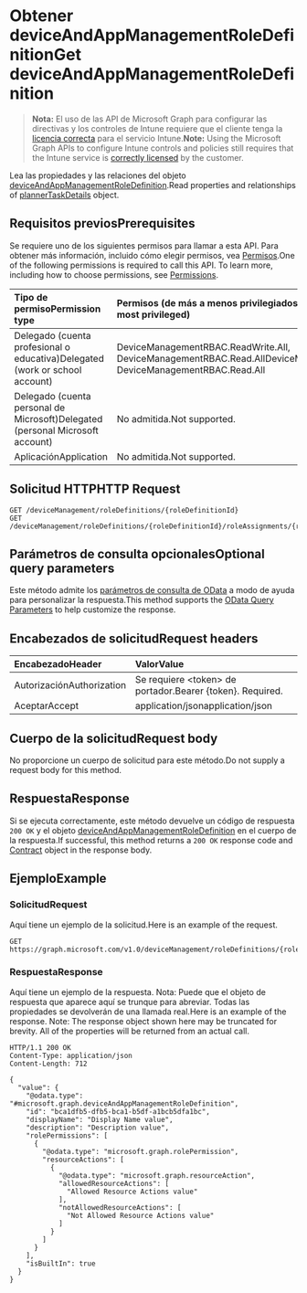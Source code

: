 # <a name="get-deviceandappmanagementroledefinition"></a><span data-ttu-id="c8abf-101">Obtener deviceAndAppManagementRoleDefinition</span><span class="sxs-lookup"><span data-stu-id="c8abf-101">Get deviceAndAppManagementRoleDefinition</span></span>

> <span data-ttu-id="c8abf-102">**Nota:** El uso de las API de Microsoft Graph para configurar las directivas y los controles de Intune requiere que el cliente tenga la [licencia correcta](https://go.microsoft.com/fwlink/?linkid=839381) para el servicio Intune.</span><span class="sxs-lookup"><span data-stu-id="c8abf-102">**Note:** Using the Microsoft Graph APIs to configure Intune controls and policies still requires that the Intune service is [correctly licensed](https://go.microsoft.com/fwlink/?linkid=839381) by the customer.</span></span>

<span data-ttu-id="c8abf-103">Lea las propiedades y las relaciones del objeto [deviceAndAppManagementRoleDefinition](../resources/intune_rbac_deviceandappmanagementroledefinition.md).</span><span class="sxs-lookup"><span data-stu-id="c8abf-103">Read properties and relationships of [plannerTaskDetails](../resources/intune_rbac_deviceandappmanagementroledefinition.md) object.</span></span>
## <a name="prerequisites"></a><span data-ttu-id="c8abf-104">Requisitos previos</span><span class="sxs-lookup"><span data-stu-id="c8abf-104">Prerequisites</span></span>
<span data-ttu-id="c8abf-p101">Se requiere uno de los siguientes permisos para llamar a esta API. Para obtener más información, incluido cómo elegir permisos, vea [Permisos](../../../concepts/permissions_reference.md).</span><span class="sxs-lookup"><span data-stu-id="c8abf-p101">One of the following permissions is required to call this API. To learn more, including how to choose permissions, see [Permissions](../../../concepts/permissions_reference.md).</span></span>

|<span data-ttu-id="c8abf-107">Tipo de permiso</span><span class="sxs-lookup"><span data-stu-id="c8abf-107">Permission type</span></span>|<span data-ttu-id="c8abf-108">Permisos (de más a menos privilegiados)</span><span class="sxs-lookup"><span data-stu-id="c8abf-108">Permissions (from least to most privileged)</span></span>|
|:---|:---|
|<span data-ttu-id="c8abf-109">Delegado (cuenta profesional o educativa)</span><span class="sxs-lookup"><span data-stu-id="c8abf-109">Delegated (work or school account)</span></span>|<span data-ttu-id="c8abf-110">DeviceManagementRBAC.ReadWrite.All, DeviceManagementRBAC.Read.All</span><span class="sxs-lookup"><span data-stu-id="c8abf-110">DeviceManagementRBAC.ReadWrite.All, DeviceManagementRBAC.Read.All</span></span>|
|<span data-ttu-id="c8abf-111">Delegado (cuenta personal de Microsoft)</span><span class="sxs-lookup"><span data-stu-id="c8abf-111">Delegated (personal Microsoft account)</span></span>|<span data-ttu-id="c8abf-112">No admitida.</span><span class="sxs-lookup"><span data-stu-id="c8abf-112">Not supported.</span></span>|
|<span data-ttu-id="c8abf-113">Aplicación</span><span class="sxs-lookup"><span data-stu-id="c8abf-113">Application</span></span>|<span data-ttu-id="c8abf-114">No admitida.</span><span class="sxs-lookup"><span data-stu-id="c8abf-114">Not supported.</span></span>|

## <a name="http-request"></a><span data-ttu-id="c8abf-115">Solicitud HTTP</span><span class="sxs-lookup"><span data-stu-id="c8abf-115">HTTP Request</span></span>
<!-- {
  "blockType": "ignored"
}
-->
``` http
GET /deviceManagement/roleDefinitions/{roleDefinitionId}
GET /deviceManagement/roleDefinitions/{roleDefinitionId}/roleAssignments/{roleAssignmentId}/roleDefinition
```

## <a name="optional-query-parameters"></a><span data-ttu-id="c8abf-116">Parámetros de consulta opcionales</span><span class="sxs-lookup"><span data-stu-id="c8abf-116">Optional query parameters</span></span>
<span data-ttu-id="c8abf-117">Este método admite los [parámetros de consulta de OData](https://developer.microsoft.com/es-ES/graph/docs/overview/query_parameters) a modo de ayuda para personalizar la respuesta.</span><span class="sxs-lookup"><span data-stu-id="c8abf-117">This method supports the [OData Query Parameters](https://developer.microsoft.com/es-ES/graph/docs/overview/query_parameters) to help customize the response.</span></span>
## <a name="request-headers"></a><span data-ttu-id="c8abf-118">Encabezados de solicitud</span><span class="sxs-lookup"><span data-stu-id="c8abf-118">Request headers</span></span>
|<span data-ttu-id="c8abf-119">Encabezado</span><span class="sxs-lookup"><span data-stu-id="c8abf-119">Header</span></span>|<span data-ttu-id="c8abf-120">Valor</span><span class="sxs-lookup"><span data-stu-id="c8abf-120">Value</span></span>|
|:---|:---|
|<span data-ttu-id="c8abf-121">Autorización</span><span class="sxs-lookup"><span data-stu-id="c8abf-121">Authorization</span></span>|<span data-ttu-id="c8abf-122">Se requiere &lt;token&gt; de portador.</span><span class="sxs-lookup"><span data-stu-id="c8abf-122">Bearer {token}. Required.</span></span>|
|<span data-ttu-id="c8abf-123">Aceptar</span><span class="sxs-lookup"><span data-stu-id="c8abf-123">Accept</span></span>|<span data-ttu-id="c8abf-124">application/json</span><span class="sxs-lookup"><span data-stu-id="c8abf-124">application/json</span></span>|

## <a name="request-body"></a><span data-ttu-id="c8abf-125">Cuerpo de la solicitud</span><span class="sxs-lookup"><span data-stu-id="c8abf-125">Request body</span></span>
<span data-ttu-id="c8abf-126">No proporcione un cuerpo de solicitud para este método.</span><span class="sxs-lookup"><span data-stu-id="c8abf-126">Do not supply a request body for this method.</span></span>

## <a name="response"></a><span data-ttu-id="c8abf-127">Respuesta</span><span class="sxs-lookup"><span data-stu-id="c8abf-127">Response</span></span>
<span data-ttu-id="c8abf-128">Si se ejecuta correctamente, este método devuelve un código de respuesta `200 OK` y el objeto [deviceAndAppManagementRoleDefinition](../resources/intune_rbac_deviceandappmanagementroledefinition.md) en el cuerpo de la respuesta.</span><span class="sxs-lookup"><span data-stu-id="c8abf-128">If successful, this method returns a `200 OK` response code and [Contract](../resources/intune_rbac_deviceandappmanagementroledefinition.md) object in the response body.</span></span>

## <a name="example"></a><span data-ttu-id="c8abf-129">Ejemplo</span><span class="sxs-lookup"><span data-stu-id="c8abf-129">Example</span></span>
### <a name="request"></a><span data-ttu-id="c8abf-130">Solicitud</span><span class="sxs-lookup"><span data-stu-id="c8abf-130">Request</span></span>
<span data-ttu-id="c8abf-131">Aquí tiene un ejemplo de la solicitud.</span><span class="sxs-lookup"><span data-stu-id="c8abf-131">Here is an example of the request.</span></span>
``` http
GET https://graph.microsoft.com/v1.0/deviceManagement/roleDefinitions/{roleDefinitionId}
```

### <a name="response"></a><span data-ttu-id="c8abf-132">Respuesta</span><span class="sxs-lookup"><span data-stu-id="c8abf-132">Response</span></span>
<span data-ttu-id="c8abf-p102">Aquí tiene un ejemplo de la respuesta. Nota: Puede que el objeto de respuesta que aparece aquí se trunque para abreviar. Todas las propiedades se devolverán de una llamada real.</span><span class="sxs-lookup"><span data-stu-id="c8abf-p102">Here is an example of the response. Note: The response object shown here may be truncated for brevity. All of the properties will be returned from an actual call.</span></span>
``` http
HTTP/1.1 200 OK
Content-Type: application/json
Content-Length: 712

{
  "value": {
    "@odata.type": "#microsoft.graph.deviceAndAppManagementRoleDefinition",
    "id": "bca1dfb5-dfb5-bca1-b5df-a1bcb5dfa1bc",
    "displayName": "Display Name value",
    "description": "Description value",
    "rolePermissions": [
      {
        "@odata.type": "microsoft.graph.rolePermission",
        "resourceActions": [
          {
            "@odata.type": "microsoft.graph.resourceAction",
            "allowedResourceActions": [
              "Allowed Resource Actions value"
            ],
            "notAllowedResourceActions": [
              "Not Allowed Resource Actions value"
            ]
          }
        ]
      }
    ],
    "isBuiltIn": true
  }
}
```



